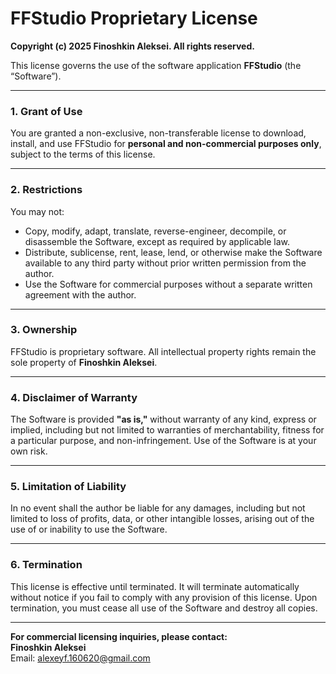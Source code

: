 # FFStudio Proprietary License

**Copyright (c) 2025 Finoshkin Aleksei. All rights reserved.**

This license governs the use of the software application **FFStudio** (the “Software”).

---

### 1. Grant of Use  
You are granted a non-exclusive, non-transferable license to download, install, and use FFStudio for **personal and non-commercial purposes only**, subject to the terms of this license.

---

### 2. Restrictions  
You may not:
- Copy, modify, adapt, translate, reverse-engineer, decompile, or disassemble the Software, except as required by applicable law.  
- Distribute, sublicense, rent, lease, lend, or otherwise make the Software available to any third party without prior written permission from the author.  
- Use the Software for commercial purposes without a separate written agreement with the author.

---

### 3. Ownership  
FFStudio is proprietary software. All intellectual property rights remain the sole property of **Finoshkin Aleksei**.

---

### 4. Disclaimer of Warranty  
The Software is provided **"as is,"** without warranty of any kind, express or implied, including but not limited to warranties of merchantability, fitness for a particular purpose, and non-infringement. Use of the Software is at your own risk.

---

### 5. Limitation of Liability  
In no event shall the author be liable for any damages, including but not limited to loss of profits, data, or other intangible losses, arising out of the use of or inability to use the Software.

---

### 6. Termination  
This license is effective until terminated. It will terminate automatically without notice if you fail to comply with any provision of this license. Upon termination, you must cease all use of the Software and destroy all copies.

---

**For commercial licensing inquiries, please contact:**  
**Finoshkin Aleksei**  
Email: alexeyf.160620@gmail.com
